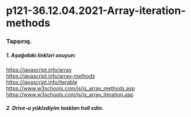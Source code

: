 # p121-36.12.04.2021-Array-iteration-methods



### Tapşırıq.


##### 1. Aşağıdakı linkləri oxuyun:
https://javascript.info/array<br />
https://javascript.info/array-methods<br />
https://javascript.info/iterable<br />
https://www.w3schools.com/js/js_array_methods.asp<br />
https://www.w3schools.com/js/js_array_iteration.asp<br />

##### 2. Drive-a yüklədiyim taskları həll edin.
